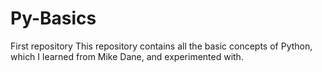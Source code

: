 # Py-Basics
First repository
This repository contains all the basic concepts of Python, which I learned from Mike Dane, and experimented with.
